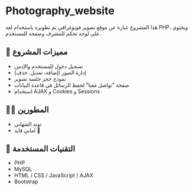 
# Photography_website 

هذا المشروع عبارة عن موقع تصوير فوتوغرافي تم تطويره باستخدام لغة PHP، ويحتوي على لوحة تحكم للمشرف وصفحة للمستخدم.

## 📸 مميزات المشروع

- تسجيل دخول للمستخدم والإدمن
- إدارة الصور (إضافة، تعديل، حذف)
- نموذج حجز جلسة تصوير
- صفحة "تواصل معنا" لحفظ الرسائل في قاعدة البيانات
- استخدام AJAX و Cookies و Sessions

## 👩‍💻 المطورين

- توته الشهابي  
- اماني قايد 💜

## 🧰 التقنيات المستخدمة

- PHP
- MySQL
- HTML / CSS / JavaScript / AJAX
- Bootstrap
